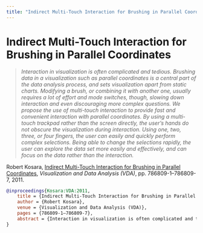 ```yaml
---
title: "Indirect Multi-Touch Interaction for Brushing in Parallel Coordinates"
---
```


# Indirect Multi-Touch Interaction for Brushing in Parallel Coordinates

> _Interaction in visualization is often complicated and tedious. Brushing data in a visualization such as parallel coordinates is a central part of the data analysis process, and sets visualization apart from static charts. Modifying a brush, or combining it with another one, usually requires a lot of effort and mode switches, though, slowing down interaction and even discouraging more complex questions. We propose the use of multi-touch interaction to provide fast and convenient interaction with parallel coordinates. By using a multi-touch trackpad rather than the screen directly, the user’s hands do not obscure the visualization during interaction. Using one, two, three, or four fingers, the user can easily and quickly perform complex selections. Being able to change the selections rapidly, the user can explore the data set more easily and effectively, and can focus on the data rather than the interaction._

Robert Kosara, <a href="https://media.eagereyes.org/papers/2011/Kosara-VDA-2011.pdf" target="_blank">Indirect Multi-Touch Interaction for Brushing in Parallel Coordinates</a>, _Visualization and Data Analysis (VDA)_, pp. 786809-1–786809-7, 2011.


```bibtex
@inproceedings{Kosara:VDA:2011,
	title = {Indirect Multi-Touch Interaction for Brushing in Parallel Coordinates},
	author = {Robert Kosara},
	venue = {Visualization and Data Analysis (VDA)},
	pages = {786809-1–786809-7},
	abstract = {Interaction in visualization is often complicated and tedious. Brushing data in a visualization such as parallel coordinates is a central part of the data analysis process, and sets visualization apart from static charts. Modifying a brush, or combining it with another one, usually requires a lot of effort and mode switches, though, slowing down interaction and even discouraging more complex questions. We propose the use of multi-touch interaction to provide fast and convenient interaction with parallel coordinates. By using a multi-touch trackpad rather than the screen directly, the user’s hands do not obscure the visualization during interaction. Using one, two, three, or four fingers, the user can easily and quickly perform complex selections. Being able to change the selections rapidly, the user can explore the data set more easily and effectively, and can focus on the data rather than the interaction.},
}
```

